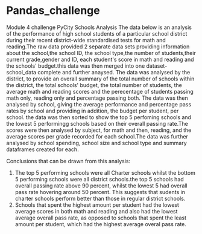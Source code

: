 # Pandas_challenge
Module 4 challenge
PyCity Schools Analysis
The data below is an analysis of the performance of high school students of a particular school district during their recent district-wide standardised tests for math and reading.The raw data provided 2 separate data sets providing information about the school,the school ID, the school type,the number of students,their current grade,gender and ID, each student's score in math and reading and the schools' budget.this data was then merged into one dataset- school_data complete and further anaysed. The data was analysed by the district, to provide an overall summary of the total number of schools within the district, the total schools' budget, the total number of students, the average math and reading scores and the perecentage of students passing math only, reading only and percentage passing both. The data was then analysed by school, giving the average performance and percentage pass rates by school and providing in addition, the budget per student, per school. the data was then sorted to show the top 5 perfoming schools and the lowest 5 performingg schools based on their overall passing rate.The scores were then analysed by subject, for math and then, reading, and the average scores per grade recorded for each school.The data was further analysed by school spending, school size and school type and summary dataframes created for each.

Conclusions that can be drawn from this analysis:

1. The top 5 performing schools were all Charter schools whilst the bottom 5 performing schools were all district schools.the top 5 schools had overall passing rate above 90 percent, whilst the lowest 5 had overall pass rate hovering around 50 percent. This suggests that sudents in charter schools perform better than those in regular district schools.
2. Schools that spent the highest amount per student had the lowest average scores in both math and reading and also had the lowest average overall pass rate, as opposed to schools that spent the least amount per student, which had the highest average overal pass rate.
